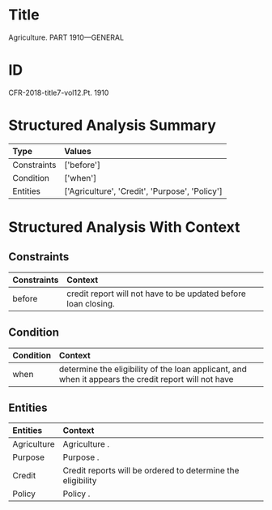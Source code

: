 # Title

 Agriculture. PART 1910—GENERAL


# ID

 CFR-2018-title7-vol12.Pt. 1910


# Structured Analysis Summary

| Type        | Values                                         |
|:------------|:-----------------------------------------------|
| Constraints | ['before']                                     |
| Condition   | ['when']                                       |
| Entities    | ['Agriculture', 'Credit', 'Purpose', 'Policy'] |


# Structured Analysis With Context

 


## Constraints

| Constraints   | Context                                                         |
|:--------------|:----------------------------------------------------------------|
| before        | credit report will not have to be updated before  loan closing. |


## Condition

| Condition   | Context                                                                                              |
|:------------|:-----------------------------------------------------------------------------------------------------|
| when        | determine the eligibility of the loan applicant, and when it appears the credit report will not have |


## Entities

| Entities    | Context                                                     |
|:------------|:------------------------------------------------------------|
| Agriculture | Agriculture .                                               |
| Purpose     | Purpose .                                                   |
| Credit      | Credit reports will be ordered to determine the eligibility |
| Policy      | Policy .                                                    |


